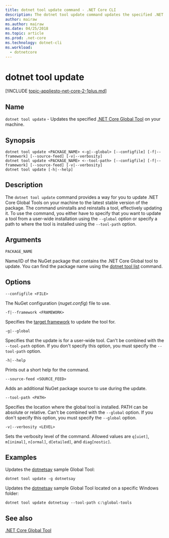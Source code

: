 ```yaml
---
title: dotnet tool update command - .NET Core CLI
description: The dotnet tool update command updates the specified .NET Core Global Tool on your machine.
author: mairaw
ms.author: mairaw
ms.date: 04/25/2018
ms.topic: article
ms.prod: .net-core
ms.technology: dotnet-cli
ms.workload: 
  - dotnetcore
---
```

# dotnet tool update

[!INCLUDE [topic-appliesto-net-core-2-1plus.md](../../../includes/topic-appliesto-net-core-2-1plus.md)]

## Name

`dotnet tool update` - Updates the specified [.NET Core Global Tool](global-tools.md) on your machine.

## Synopsis

```
dotnet tool update <PACKAGE_NAME> <-g|--global> [--configfile] [-f|--framework] [--source-feed] [-v|--verbosity]
dotnet tool update <PACKAGE_NAME> <--tool-path> [--configfile] [-f|--framework] [--source-feed] [-v|--verbosity]
dotnet tool update [-h|--help]
```

## Description

The `dotnet tool update` command provides a way for you to update .NET Core Global Tools on your machine to the latest stable version of the package. The command uninstalls and reinstalls a tool, effectively updating it. To use the command, you either have to specify that you want to update a tool from a user-wide installation using the `--global` option or specify a path to where the tool is installed using the `--tool-path` option.

## Arguments

`PACKAGE_NAME`

Name/ID of the NuGet package that contains the .NET Core Global tool to update. You can find the package name using the [dotnet tool list](dotnet-tool-list.md) command.

## Options

`--configfile <FILE>`

The NuGet configuration (*nuget.config*) file to use.

`-f|--framework <FRAMEWORK>`

Specifies the [target framework](../../standard/frameworks.md) to update the tool for.

`-g|--global`

Specifies that the update is for a user-wide tool. Can't be combined with the `--tool-path` option. If you don't specify this option, you must specify the `--tool-path` option.

`-h|--help`

Prints out a short help for the command.

`--source-feed <SOURCE_FEED>`

Adds an additional NuGet package source to use during the update.

`--tool-path <PATH>`

Specifies the location where the global tool is installed. PATH can be absolute or relative. Can't be combined with the `--global` option. If you don't specify this option, you must specify the `--global` option.

`-v|--verbosity <LEVEL>`

Sets the verbosity level of the command. Allowed values are `q[uiet]`, `m[inimal]`, `n[ormal]`, `d[etailed]`, and `diag[nostic]`.

## Examples

Updates the [dotnetsay](https://www.nuget.org/packages/dotnetsay/) sample Global Tool:

`dotnet tool update -g dotnetsay`

Updates the [dotnetsay](https://www.nuget.org/packages/dotnetsay/) sample Global Tool located on a specific Windows folder:

`dotnet tool update dotnetsay --tool-path c:\global-tools`

## See also

[.NET Core Global Tool](global-tools.md)